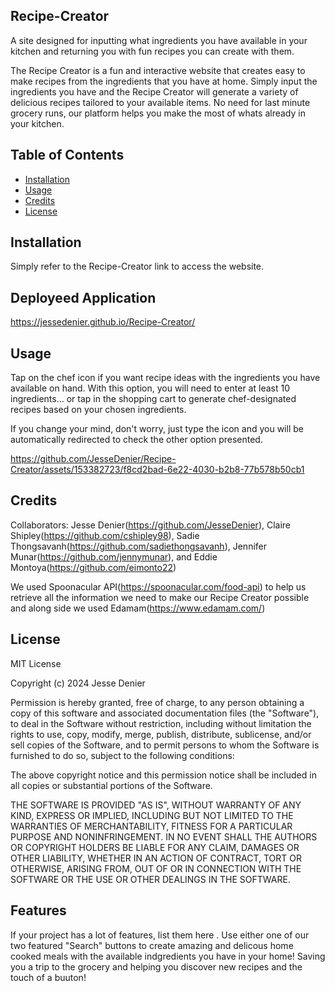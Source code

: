  ## Recipe-Creator
A site designed for inputting what ingredients you have available in your kitchen and returning you with fun recipes you can create with them.

The Recipe Creator is a fun and interactive website that creates easy to make recipes from the ingredients that you have at home. Simply input the ingredients you have and the Recipe Creator will generate a variety of delicious recipes tailored to your available items. No need for last minute grocery runs, our platform helps you make the most of whats already in your kitchen.

## Table of Contents
- [Installation](#installation)
- [Usage](#usage)
- [Credits](#credits)
- [License](#license)

## Installation
Simply refer to the Recipe-Creator link to access the website.

## Deployeed Application
https://jessedenier.github.io/Recipe-Creator/

## Usage
Tap on the chef icon if you want recipe ideas with the ingredients you have available on hand. With this option, you will need to enter at least 10 ingredients... or tap in the shopping cart to generate chef-designated recipes based on your chosen ingredients.

If you change your mind, don't worry, just type the icon and you will be automatically redirected to check the other option presented.  

https://github.com/JesseDenier/Recipe-Creator/assets/153382723/f8cd2bad-6e22-4030-b2b8-77b578b50cb1


## Credits
Collaborators: Jesse Denier(https://github.com/JesseDenier), Claire Shipley(https://github.com/cshipley98), Sadie Thongsavanh(https://github.com/sadiethongsavanh), Jennifer Munar(https://github.com/jennymunar), and Eddie Montoya(https://github.com/eimonto22)

We used Spoonacular API(https://spoonacular.com/food-api) to help us retrieve all the information we need to make our Recipe Creator possible and along side we used Edamam(https://www.edamam.com/)


## License
MIT License

Copyright (c) 2024 Jesse Denier

Permission is hereby granted, free of charge, to any person obtaining a copy
of this software and associated documentation files (the "Software"), to deal
in the Software without restriction, including without limitation the rights
to use, copy, modify, merge, publish, distribute, sublicense, and/or sell
copies of the Software, and to permit persons to whom the Software is
furnished to do so, subject to the following conditions:

The above copyright notice and this permission notice shall be included in all
copies or substantial portions of the Software.

THE SOFTWARE IS PROVIDED "AS IS", WITHOUT WARRANTY OF ANY KIND, EXPRESS OR
IMPLIED, INCLUDING BUT NOT LIMITED TO THE WARRANTIES OF MERCHANTABILITY,
FITNESS FOR A PARTICULAR PURPOSE AND NONINFRINGEMENT. IN NO EVENT SHALL THE
AUTHORS OR COPYRIGHT HOLDERS BE LIABLE FOR ANY CLAIM, DAMAGES OR OTHER
LIABILITY, WHETHER IN AN ACTION OF CONTRACT, TORT OR OTHERWISE, ARISING FROM,
OUT OF OR IN CONNECTION WITH THE SOFTWARE OR THE USE OR OTHER DEALINGS IN THE
SOFTWARE.


## Features
If your project has a lot of features, list them here . Use either one of our two featured "Search" buttons to create amazing and delicous home cooked meals with the available indgredients you have in your home! Saving you a trip to the grocery and helping you discover new recipes and the touch of a buuton!

